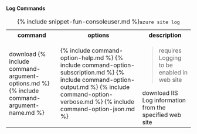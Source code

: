 #### Log Commands

<table class="cli">
	<caption>{% include snippet-fun-consoleuser.md %}<kbd>azure site log</kbd></caption>
	<tr>
		<th>command</th>
		<th>options</th>
		<th>description</th>
	</tr>
	<tr>
		<td>download {% include command-argument-options.md %} {% include command-argument-name.md %}</td>
		<td>
			{% include command-option-help.md %}
			{% include command-option-subscription.md %}
			{% include command-option-output.md %}
			{% include command-option-verbose.md %}
			{% include command-option-json.md %}
		</td>
		<td>
			<blockquote>requires Logging to be enabled in web site</blockquote>
			download IIS Log information from the specified web site
		</td>
	</tr>
</table>
